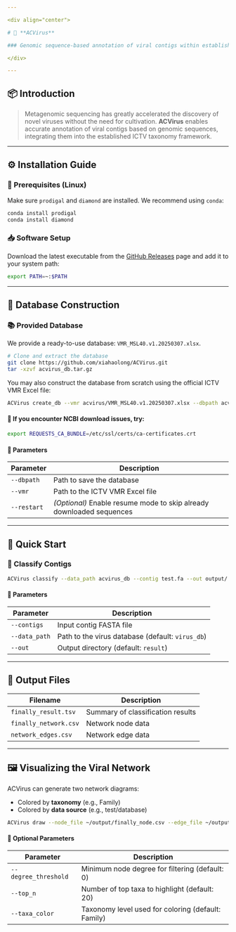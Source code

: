 ```yaml
---

<div align="center">

# 🦠 **ACVirus**

### Genomic sequence-based annotation of viral contigs within established ICTV taxonomic hierarchies

</div>

---
```


## 📦 Introduction

> Metagenomic sequencing has greatly accelerated the discovery of novel viruses without the need for cultivation. **ACVirus** enables accurate annotation of viral contigs based on genomic sequences, integrating them into the established ICTV taxonomy framework.

---

## ⚙️ Installation Guide

### 🔧 Prerequisites (Linux)

Make sure `prodigal` and `diamond` are installed. We recommend using `conda`:

```bash
conda install prodigal
conda install diamond
```

### 📥 Software Setup

Download the latest executable from the [GitHub Releases](https://github.com/xiahaolong/ACVirus/releases) page and add it to your system path:

```bash
export PATH=~:$PATH
```

---

## 🧬 Database Construction

### 📚 Provided Database

We provide a ready-to-use database: `VMR_MSL40.v1.20250307.xlsx`.

```bash
# Clone and extract the database
git clone https://github.com/xiahaolong/ACVirus.git
tar -xzvf acvirus_db.tar.gz
```

You may also construct the database from scratch using the official ICTV VMR Excel file:

```bash
ACVirus create_db --vmr acvirus/VMR_MSL40.v1.20250307.xlsx --dbpath acvirus_db
```

#### 🔐 If you encounter NCBI download issues, try:

```bash
export REQUESTS_CA_BUNDLE=/etc/ssl/certs/ca-certificates.crt
```

#### 📝 Parameters

| Parameter      | Description                                                                 |
|----------------|-----------------------------------------------------------------------------|
| `--dbpath`     | Path to save the database                                                   |
| `--vmr`        | Path to the ICTV VMR Excel file                                             |
| `--restart`    | *(Optional)* Enable resume mode to skip already downloaded sequences        |

---

## 🚀 Quick Start

### 🧪 Classify Contigs

```bash
ACVirus classify --data_path acvirus_db --contig test.fa --out output/
```

#### 📝 Parameters

| Parameter      | Description                                |
|----------------|--------------------------------------------|
| `--contigs`    | Input contig FASTA file                    |
| `--data_path`  | Path to the virus database (default: `virus_db`) |
| `--out`        | Output directory (default: `result`)       |

---

## 📁 Output Files

| Filename                 | Description              |
|--------------------------|--------------------------|
| `finally_result.tsv`     | Summary of classification results |
| `finally_network.csv`    | Network node data        |
| `network_edges.csv`      | Network edge data        |

---

## 🖼️ Visualizing the Viral Network

ACVirus can generate two network diagrams:

- Colored by **taxonomy** (e.g., Family)
- Colored by **data source** (e.g., test/database)

```bash
ACVirus draw --node_file ~/output/finally_node.csv --edge_file ~/output/finally_network.csv --out ~/output
```

#### 📝 Optional Parameters

| Parameter            | Description                                     |
|----------------------|-------------------------------------------------|
| `--degree_threshold` | Minimum node degree for filtering (default: 0)  |
| `--top_n`            | Number of top taxa to highlight (default: 20)  |
| `--taxa_color`       | Taxonomy level used for coloring (default: Family) |



